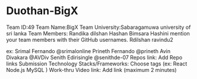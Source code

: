 # Duothan-BigX

Team ID:49
Team Name:BigX
Team University:Sabaragamuwa university of sri lanka
Team Members: Randika dilshan
              Hashan
              Bimsara
              Hashini
mention your team members with their GitHub usernames.
Rdilshan
ravindu2

            
ex: Srimal Fernando @srimalonline
Prineth Fernando @prineth
Avin Divakara @AVDiv
Senith Edirisingle @senithde-07
Repos link: Add Repo links
Submission Technology Stacks/Frameworks: Choose tags (ex: React Node.js MySQL )
Work-thru Video link: Add link (maximum 2 minutes)
